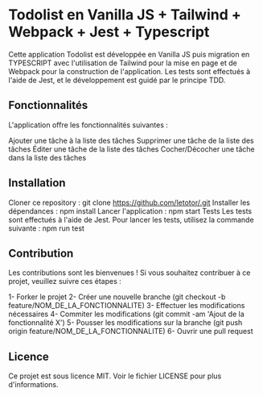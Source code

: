 # Todolist en Vanilla JS + Tailwind + Webpack + Jest + Typescript
Cette application Todolist est développée en Vanilla JS puis migration en TYPESCRIPT avec l'utilisation de Tailwind pour la mise en page et de Webpack pour la construction de l'application. Les tests sont effectués à l'aide de Jest, et le développement est guidé par le principe TDD.

## Fonctionnalités
L'application offre les fonctionnalités suivantes :

Ajouter une tâche à la liste des tâches
Supprimer une tâche de la liste des tâches
Éditer une tâche de la liste des tâches
Cocher/Décocher une tâche dans la liste des tâches

## Installation
Cloner ce repository : git clone https://github.com/letotor/.git
Installer les dépendances : npm install
Lancer l'application : npm start
Tests
Les tests sont effectués à l'aide de Jest. Pour lancer les tests, utilisez la commande suivante : npm run test

## Contribution
Les contributions sont les bienvenues ! Si vous souhaitez contribuer à ce projet, veuillez suivre ces étapes :

1- Forker le projet
2- Créer une nouvelle branche (git checkout -b feature/NOM_DE_LA_FONCTIONNALITE)
3- Effectuer les modifications nécessaires
4- Commiter les modifications (git commit -am 'Ajout de la fonctionnalité X')
5- Pousser les modifications sur la branche (git push origin feature/NOM_DE_LA_FONCTIONNALITE)
6- Ouvrir une pull request

## Licence
Ce projet est sous licence MIT. Voir le fichier LICENSE pour plus d'informations.
